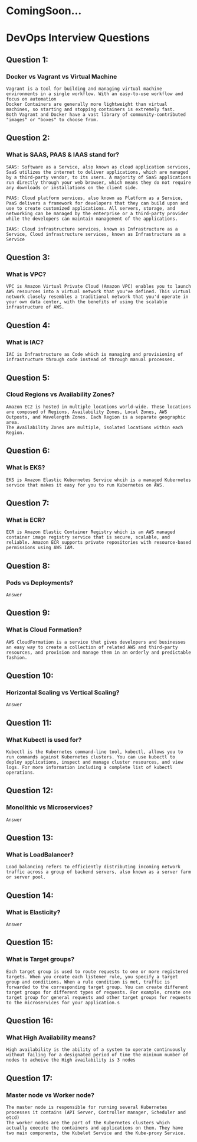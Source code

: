#
# ComingSoon...
# DevOps Interview Questions
## Question 1:
### Docker vs Vagrant vs Virtual Machine 
```
Vagrant is a tool for building and managing virtual machine environments in a single workflow. With an easy-to-use workflow and focus on automation
Docker Containers are generally more lightweight than virtual machines, so starting and stopping containers is extremely fast. 
Both Vagrant and Docker have a vast library of community-contributed "images" or "boxes" to choose from.
```
## Question 2:
### What is SAAS, PAAS & IAAS stand for?
```
SAAS: Software as a Service, also known as cloud application services, SaaS utilizes the internet to deliver applications, which are managed by a third-party vendor, to its users. A majority of SaaS applications run directly through your web browser, which means they do not require any downloads or installations on the client side.

PAAS: Cloud platform services, also known as Platform as a Service, PaaS delivers a framework for developers that they can build upon and use to create customized applications. All servers, storage, and networking can be managed by the enterprise or a third-party provider while the developers can maintain management of the applications.

IAAS: Cloud infrastructure services, known as Infrastructure as a Service, Cloud infrastructure services, known as Infrastructure as a Service 
```
## Question 3:
### What is VPC?
```
VPC is Amazon Virtual Private Cloud (Amazon VPC) enables you to launch AWS resources into a virtual network that you've defined. This virtual network closely resembles a traditional network that you'd operate in your own data center, with the benefits of using the scalable infrastructure of AWS.
```
## Question 4:
### What is IAC?
```
IAC is Infrastructure as Code which is managing and provisioning of infrastructure through code instead of through manual processes.
```
## Question 5:
### Cloud Regions vs Availability Zones?
```
Amazon EC2 is hosted in multiple locations world-wide. These locations are composed of Regions, Availability Zones, Local Zones, AWS Outposts, and Wavelength Zones. Each Region is a separate geographic area. 
The Availability Zones are multiple, isolated locations within each Region.
```
## Question 6:
### What is EKS?
```
EKS is Amazon Elastic Kubernetes Service whcih is a managed Kubernetes service that makes it easy for you to run Kubernetes on AWS.
```
## Question 7:
### What is ECR?
```
ECR is Amazon Elastic Container Registry which is an AWS managed container image registry service that is secure, scalable, and reliable. Amazon ECR supports private repositories with resource-based permissions using AWS IAM.
```
## Question 8:
### Pods vs Deployments?
```
Answer
```
## Question 9:
### What is Cloud Formation?
```
AWS CloudFormation is a service that gives developers and businesses an easy way to create a collection of related AWS and third-party resources, and provision and manage them in an orderly and predictable fashion.
```
## Question 10:
### Horizontal Scaling vs Vertical Scaling?
```
Answer
```
## Question 11:
### What Kubectl is used for?
```
Kubectl is the Kubernetes command-line tool, kubectl, allows you to run commands against Kubernetes clusters. You can use kubectl to deploy applications, inspect and manage cluster resources, and view logs. For more information including a complete list of kubectl operations.
```
## Question 12:
### Monolithic vs Microservices?
```
Answer
```
## Question 13:
### What is LoadBalancer?
```
Load balancing refers to efficiently distributing incoming network traffic across a group of backend servers, also known as a server farm or server pool.
```
## Question 14:
### What is Elasticity?
```
Answer
```
## Question 15:
### What is Target groups?
```
Each target group is used to route requests to one or more registered targets. When you create each listener rule, you specify a target group and conditions. When a rule condition is met, traffic is forwarded to the corresponding target group. You can create different target groups for different types of requests. For example, create one target group for general requests and other target groups for requests to the microservices for your application.s
```
## Question 16:
### What High Availability means?
```
High availability is the ability of a system to operate continuously without failing for a designated period of time the minimum number of nodes to acheive the High availability is 3 nodes
```
## Question 17:
### Master node vs Worker node?
```
The master node is responsible for running several Kubernetes processes it contains (API Server, Controller manager, Scheduler and etcd)
The worker nodes are the part of the Kubernetes clusters which actually execute the containers and applications on them. They have two main components, the Kubelet Service and the Kube-proxy Service.

```